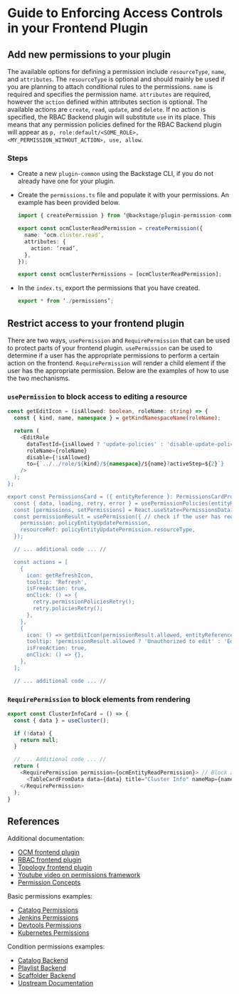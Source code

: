 # Guide to Enforcing Access Controls in your Frontend Plugin

## Add new permissions to your plugin

The available options for defining a permission include `resourceType`, `name`, and `attributes`. The `resourceType` is optional and should mainly be used if you are planning to attach conditional rules to the permissions. `name` is required and specifies the permission name. `attributes` are required, however the `action` defined within attributes section is optional. The available actions are `create`, `read`, `update`, and `delete`. If no action is specified, the RBAC Backend plugin will substitute `use` in its place. This means that any permission policies defined for the RBAC Backend plugin will appear as `p, role:default/<SOME_ROLE>, <MY_PERMISSION_WITHOUT_ACTION>, use, allow`.

### Steps

- Create a new `plugin-common` using the Backstage CLI, if you do not already have one for your plugin.
- Create the `permissions.ts` file and populate it with your permissions. An example has been provided below.

  ```ts
  import { createPermission } from ‘@backstage/plugin-permission-common’;

  export const ocmClusterReadPermission = createPermission({
    name: ‘ocm.cluster.read’,
    attributes: {
      action: ‘read’,
    },
  });

  export const ocmClusterPermissions = [ocmClusterReadPermission];
  ```

- In the `index.ts`, export the permissions that you have created.

  ```ts title="index.ts"
  export * from ‘./permissions’;
  ```

## Restrict access to your frontend plugin

There are two ways, `usePermission` and `RequirePermission` that can be used to protect parts of your frontend plugin. `usePermission` can be used to determine if a user has the appropriate permissions to perform a certain action on the frontend. `RequirePermission` will render a child element if the user has the appropriate permission. Below are the examples of how to use the two mechanisms.

### `usePermission` to block access to editing a resource

```ts
const getEditIcon = (isAllowed: boolean, roleName: string) => {
  const { kind, name, namespace } = getKindNamespaceName(roleName);

  return (
    <EditRole
      dataTestId={isAllowed ? 'update-policies' : 'disable-update-policies'}
      roleName={roleName}
      disable={!isAllowed}
      to={`../../role/${kind}/${namespace}/${name}?activeStep=${2}`}
    />
  );
};

export const PermissionsCard = ({ entityReference }: PermissionsCardProps) => {
  const { data, loading, retry, error } = usePermissionPolicies(entityReference);
  const [permissions, setPermissions] = React.useState<PermissionsData[]>();
  const permissionResult = usePermission({ // check if the user has required permissions
    permission: policyEntityUpdatePermission,
    resourceRef: policyEntityUpdatePermission.resourceType,
  });

  // ... additional code ... //

  const actions = [
    {
      icon: getRefreshIcon,
      tooltip: 'Refresh',
      isFreeAction: true,
      onClick: () => {
        retry.permissionPoliciesRetry();
        retry.policiesRetry();
      },
    },
    {
      icon: () => getEditIcon(permissionResult.allowed, entityReference), // reference hook
      tooltip: !permissionResult.allowed ? 'Unauthorized to edit' : 'Edit',
      isFreeAction: true,
      onClick: () => {},
    },
  ];

  // ... additional code ... //
```

### `RequirePermission` to block elements from rendering

```ts
export const ClusterInfoCard = () => {
  const { data } = useCluster();

  if (!data) {
    return null;
  }

  // ... Additional code ... //
  return (
    <RequirePermission permission={ocmEntityReadPermission}> // Block access to table
      <TableCardFromData data={data} title="Cluster Info" nameMap={nameMap} />
    </RequirePermission>
  );
}
```

## References

Additional documentation:

- [OCM frontend plugin](https://github.com/redhat-developer/rhdh-plugins/tree/main/workspaces/orchestrator/plugins/orchestrator)
- [RBAC frontend plugin](https://github.com/backstage/community-plugins/tree/main/workspaces/rbac/plugins/rbac)
- [Topology frontend plugin](https://github.com/backstage/community-plugins/tree/main/workspaces/topology/plugins/topology)
- [Youtube video on permissions framework](https://www.youtube.com/watch?v=BDoQhegtw6E)
- [Permission Concepts](https://backstage.io/docs/permissions/concepts)

Basic permissions examples:

- [Catalog Permissions](https://github.com/backstage/backstage/blob/master/plugins/catalog-common/src/permissions.ts)
- [Jenkins Permissions](https://github.com/backstage/backstage/blob/master/plugins/jenkins-common/src/permissions.ts)
- [Devtools Permissions](https://github.com/backstage/backstage/blob/master/plugins/devtools-common/src/permissions.ts)
- [Kubernetes Permissions](https://github.com/backstage/backstage/blob/master/plugins/kubernetes-common/src/permissions.ts)

Condition permissions examples:

- [Catalog Backend](https://github.com/backstage/backstage/blob/master/plugins/catalog-backend/src/permissions/conditionExports.ts)
- [Playlist Backend](https://github.com/backstage/backstage/blob/c9ddf111a70fbbf286abe13081b67fc7719108d4/plugins/playlist-backend/src/permissions/conditions.ts#L20)
- [Scaffolder Backend](https://github.com/backstage/backstage/blob/master/plugins/scaffolder-backend/src/service/rules.ts)
- [Upstream Documentation](https://backstage.io/docs/permissions/custom-rules)
